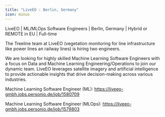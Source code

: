 ```yaml
---
title: "LiveEO : Berlin, Germany"
icon: minus
---
```

LiveEO | ML&#x2F;MLOps Software Engineers | Berlin, Germany | Hybrid or REMOTE in EU | Full-time

The Treeline team at LiveEO (vegetation monitoring for line infrastructure like power lines an railway lines) is hiring two engineers.

We are looking for highly skilled Machine Learning Software Engineers with a focus on Data and Machine Learning Engineering&#x2F;Operations to join our dynamic team. LiveEO leverages satellite imagery and artificial intelligence to provide actionable insights that drive decision-making across various industries.

Machine Learning Software Engineer (ML): <a href="https:&#x2F;&#x2F;liveeo-gmbh.jobs.personio.de&#x2F;job&#x2F;1580709" rel="nofollow">https:&#x2F;&#x2F;liveeo-gmbh.jobs.personio.de&#x2F;job&#x2F;1580709</a>

Machine Learning Software Engineer (MLOps): <a href="https:&#x2F;&#x2F;liveeo-gmbh.jobs.personio.de&#x2F;job&#x2F;1579803" rel="nofollow">https:&#x2F;&#x2F;liveeo-gmbh.jobs.personio.de&#x2F;job&#x2F;1579803</a>
